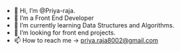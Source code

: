 - 👋 Hi, I’m @Priya-raja.
- 👀 I’m a Front End Developer
- 🌱 I’m currently learning Data Structures and Algorithms.
- 💞️ I’m looking for front end projects.
- 📫 How to reach me -> priya.raja8002@gmail.com

<!---
Priya-raja/Priya-raja is a ✨ special ✨ repository because its `README.md` (this file) appears on your GitHub profile.
You can click the Preview link to take a look at your changes.
--->
